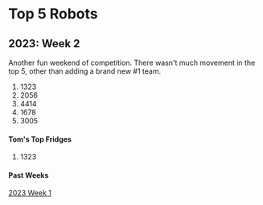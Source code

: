 # Top 5 Robots
## 2023: Week 2
Another fun weekend of competition. There wasn't much movement in the top 5, other than adding a brand new #1 team.

1. 1323
2. 2056
3. 4414
4. 1678
5. 3005

#### Tom's Top Fridges
1. 1323

#### Past Weeks

[2023 Week 1](2023_week1.md)
